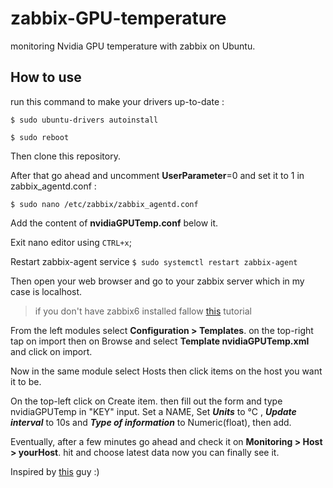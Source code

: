 # zabbix-GPU-temperature

monitoring Nvidia GPU temperature with zabbix on Ubuntu.

## How to use
run this command to make your drivers up-to-date : 

``$ sudo ubuntu-drivers autoinstall ``

``$ sudo reboot``

Then clone this repository.

After that go ahead and uncomment **UserParameter**=0 and set it to 1 in zabbix_agentd.conf :

``$ sudo nano /etc/zabbix/zabbix_agentd.conf`` 

Add the content of **nvidiaGPUTemp.conf** below it.

Exit nano editor using ``CTRL+x``;

Restart zabbix-agent service ``$ sudo systemctl restart zabbix-agent``

Then open your web browser and go to your zabbix server which in my case is localhost.
> if you don't have zabbix6 installed fallow [this](https://citizix.com/how-to-install-and-configure-zabbix-server-6-on-ubuntu-20-04/) tutorial

From the left modules select **Configuration > Templates**. on the top-right tap on import then on Browse and select **Template nvidiaGPUTemp.xml** and click on import.

Now in the same module select Hosts then click items on the host you want it to be.

On the top-left click on Create item. then fill out the form and type nvidiaGPUTemp in "KEY" input. Set a NAME, Set ***Units*** to °C , ***Update interval*** to 10s and ***Type of information*** to Numeric(float), then add.

Eventually, after a few minutes go ahead and check it on **Monitoring > Host > yourHost**. hit and choose latest data now you can finally see it.

Inspired by [this](https://github.com/B1T0/zabbix-basic-cpu-temperature.git) guy :)
